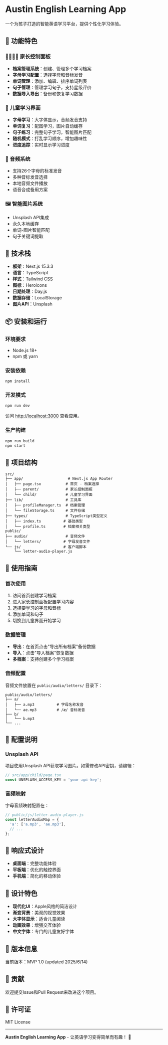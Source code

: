 # Austin English Learning App

一个为孩子打造的智能英语学习平台，提供个性化学习体验。

## 🌟 功能特色

### 👨‍👩‍👧‍👦 家长控制面板
- **档案管理系统**：创建、管理多个学习档案
- **字母学习配置**：选择字母和音标发音
- **单词管理**：添加、编辑、排序单词列表
- **句子管理**：管理学习句子，支持星级评价
- **数据导入导出**：备份和恢复学习数据

### 👶 儿童学习界面
- **字母学习**：大字体显示，音频发音支持
- **单词复习**：配图学习，图片自动缓存
- **句子练习**：完整句子学习，智能图片匹配
- **随机模式**：打乱学习顺序，增加趣味性
- **进度追踪**：实时显示学习进度

### 🎵 音频系统
- 支持26个字母的标准发音
- 多种音标发音选择
- 本地音频文件播放
- 语音合成备用方案

### 🖼️ 智能图片系统
- Unsplash API集成
- 永久本地缓存
- 单词-图片智能匹配
- 句子关键词提取

## 🚀 技术栈

- **框架**：Next.js 15.3.3
- **语言**：TypeScript
- **样式**：Tailwind CSS
- **图标**：Heroicons
- **日期处理**：Day.js
- **数据存储**：LocalStorage
- **图片API**：Unsplash

## 📦 安装和运行

### 环境要求
- Node.js 18+ 
- npm 或 yarn

### 安装依赖
```bash
npm install
```

### 开发模式
```bash
npm run dev
```

访问 [http://localhost:3000](http://localhost:3000) 查看应用。

### 生产构建
```bash
npm run build
npm start
```

## 📁 项目结构

```
src/
├── app/                    # Next.js App Router
│   ├── page.tsx           # 首页 - 档案选择
│   ├── parent/            # 家长控制面板
│   └── child/             # 儿童学习界面
├── lib/                   # 工具库
│   ├── profileManager.ts  # 档案管理
│   └── fileStorage.ts     # 文件存储
├── types/                 # TypeScript类型定义
│   ├── index.ts          # 基础类型
│   └── profile.ts        # 档案相关类型
public/
├── audio/                 # 音频文件
│   └── letters/          # 字母发音文件
└── js/                   # 客户端脚本
    └── letter-audio-player.js
```

## 🎯 使用指南

### 首次使用
1. 访问首页创建学习档案
2. 进入家长控制面板配置学习内容
3. 选择要学习的字母和音标
4. 添加单词和句子
5. 切换到儿童界面开始学习

### 数据管理
- **导出**：在首页点击"导出所有档案"备份数据
- **导入**：点击"导入档案"恢复数据
- **多档案**：支持创建多个学习档案

### 音频配置
音频文件放置在 `public/audio/letters/` 目录下：
```
public/audio/letters/
├── a/
│   ├── a.mp3          # 字母名称发音
│   └── ae.mp3         # /æ/ 音标发音
├── b/
│   └── b.mp3
└── ...
```

## 🔧 配置说明

### Unsplash API
项目使用Unsplash API获取学习图片。如需修改API密钥，请编辑：
```typescript
// src/app/child/page.tsx
const UNSPLASH_ACCESS_KEY = 'your-api-key';
```

### 音频映射
字母音频映射配置在：
```javascript
// public/js/letter-audio-player.js
const letterAudioMap = {
  'a': ['a.mp3', 'ae.mp3'],
  // ...
};
```

## 📱 响应式设计

- **桌面端**：完整功能体验
- **平板端**：优化的触控界面
- **手机端**：简化的移动体验

## 🎨 设计特色

- **现代化UI**：Apple风格的简洁设计
- **渐变背景**：美观的视觉效果
- **大字体显示**：适合儿童阅读
- **动画效果**：增强交互体验
- **中文字体**：专门的儿童友好字体

## 📄 版本信息

当前版本：MVP 1.0 (updated 2025/6/14)

## 🤝 贡献

欢迎提交Issue和Pull Request来改进这个项目。

## 📝 许可证

MIT License

---

**Austin English Learning App** - 让英语学习变得简单而有趣！ 🌟 